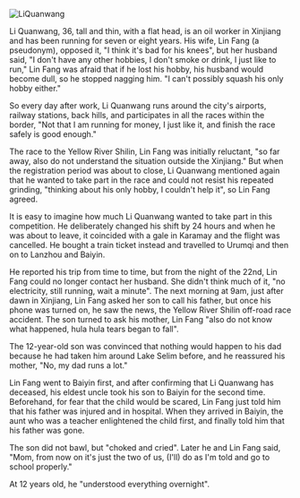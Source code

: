 ![LiQuanwang](https://user-images.githubusercontent.com/15976103/120251498-486df680-c2b4-11eb-97b7-1ea672e77571.png)

Li Quanwang, 36, tall and thin, with a flat head, is an oil worker in Xinjiang and has been running for seven or eight years. His wife, Lin Fang (a pseudonym), opposed it, "I think it's bad for his knees", but her husband said, "I don't have any other hobbies, I don't smoke or drink, I just like to run," Lin Fang was afraid that if he lost his hobby, his husband would become dull, so he stopped nagging him. "I can't possibly squash his only hobby either."

So every day after work, Li Quanwang runs around the city's airports, railway stations, back hills, and participates in all the races within the border, "Not that I am running for money, I just like it, and finish the race safely is good enough."

The race to the Yellow River Shilin, Lin Fang was initially reluctant, "so far away, also do not understand the situation outside the Xinjiang." But when the registration period was about to close, Li Quanwang mentioned again that he wanted to take part in the race and could not resist his repeated grinding, "thinking about his only hobby, I couldn't help it", so Lin Fang agreed.

It is easy to imagine how much Li Quanwang wanted to take part in this competition. He deliberately changed his shift by 24 hours and when he was about to leave, it coincided with a gale in Karamay and the flight was cancelled. He bought a train ticket instead and travelled to Urumqi and then on to Lanzhou and Baiyin.

He reported his trip from time to time, but from the night of the 22nd, Lin Fang could no longer contact her husband. She didn't think much of it, "no electricity, still running, wait a minute". The next morning at 9am, just after dawn in Xinjiang, Lin Fang asked her son to call his father, but once his phone was turned on, he saw the news, the Yellow River Shilin off-road race accident. The son turned to ask his mother, Lin Fang "also do not know what happened, hula hula tears began to fall".

The 12-year-old son was convinced that nothing would happen to his dad because he had taken him around Lake Selim before, and he reassured his mother, "No, my dad runs a lot."

Lin Fang went to Baiyin first, and after confirming that Li Quanwang has deceased, his eldest uncle took his son to Baiyin for the second time. Beforehand, for fear that the child would be scared, Lin Fang just told him that his father was injured and in hospital. When they arrived in Baiyin, the aunt who was a teacher enlightened the child first, and finally told him that his father was gone.

The son did not bawl, but "choked and cried". Later he and Lin Fang said, "Mom, from now on it's just the two of us, (I'll) do as I'm told and go to school properly."

At 12 years old, he "understood everything overnight".